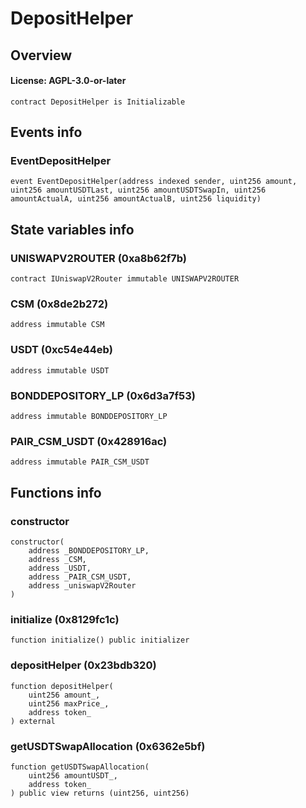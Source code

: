 # DepositHelper

## Overview

#### License: AGPL-3.0-or-later

```solidity
contract DepositHelper is Initializable
```


## Events info

### EventDepositHelper

```solidity
event EventDepositHelper(address indexed sender, uint256 amount, uint256 amountUSDTLast, uint256 amountUSDTSwapIn, uint256 amountActualA, uint256 amountActualB, uint256 liquidity)
```


## State variables info

### UNISWAPV2ROUTER (0xa8b62f7b)

```solidity
contract IUniswapV2Router immutable UNISWAPV2ROUTER
```


### CSM (0x8de2b272)

```solidity
address immutable CSM
```


### USDT (0xc54e44eb)

```solidity
address immutable USDT
```


### BONDDEPOSITORY_LP (0x6d3a7f53)

```solidity
address immutable BONDDEPOSITORY_LP
```


### PAIR_CSM_USDT (0x428916ac)

```solidity
address immutable PAIR_CSM_USDT
```


## Functions info

### constructor

```solidity
constructor(
    address _BONDDEPOSITORY_LP,
    address _CSM,
    address _USDT,
    address _PAIR_CSM_USDT,
    address _uniswapV2Router
)
```


### initialize (0x8129fc1c)

```solidity
function initialize() public initializer
```


### depositHelper (0x23bdb320)

```solidity
function depositHelper(
    uint256 amount_,
    uint256 maxPrice_,
    address token_
) external
```


### getUSDTSwapAllocation (0x6362e5bf)

```solidity
function getUSDTSwapAllocation(
    uint256 amountUSDT_,
    address token_
) public view returns (uint256, uint256)
```

